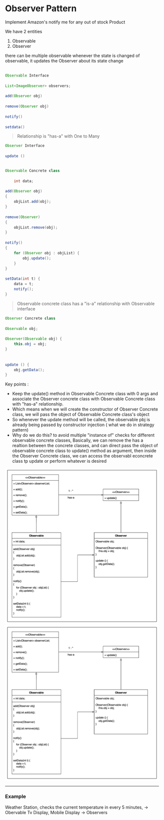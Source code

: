 # Observer Pattern

Implement Amazon's notify me for any out of stock Product

We have 2 entities
1. Observable
2. Observer

there can be multiple observable 
whenever the state is changed of observable, it updates the Observer about its state change

```java

Observable Interface

List<ImageObserver> observers;

add(Observer obj)

remove(Observer obj)

notify()

setdata()
```

> Relationship is "has-a" with One to Many


```java
Observer Interface

update ()
```

```java

Observable Concrete class

    int data;
    
add(Observer obj)
{
    objList.add(obj);
}

remove(Observer)
{
    objList.remove(obj);
}

notify() 
{
    for (Observer obj : objList) {
        obj.update();
    }
}

setData(int t) {
    data = t;
    notify();
}
```

> Observable concrete class has a "is-a" relationship with Observable interface


```java
Observer Concrete class

Observable obj;
    
Observer(Observable obj) {
    this.obj = obj;
}


update () {
    obj.getData();
}
```

Key points :
- Keep the update() method in Observable Concrete class with 0 args and associate the Observer concrete class
with Observable Concrete class with "has-a" relationship.
- Which means when we will create the constructor of Observer Concrete class, we will pass the object of Observable Concrete class's object
- So whenever the update method will be called, the observable pbj is already being passed by constructor injection ( what we do in strategy pattern)
- Why do we do this? to avoid multiple "instance of" checks for different observable concrete classes,
Basically, we can remove the has a realtion between the concrete classes, and can direct pass the object of observable concrete class to update() method as argument, 
then inside the Observer Concrete class, we can access the observabl econcrete class tp update or perform whatever is desired

![ObserverPattern1.png](resources/ObserverPattern1.png)![ObserverPattern1.png](LLD/4/resources/ObserverPattern1.png)

---

### Example

Weather Station, checks the current temperature in every 5 minutes, -> Obervable
Tv Display, Mobile Display -> Observers
